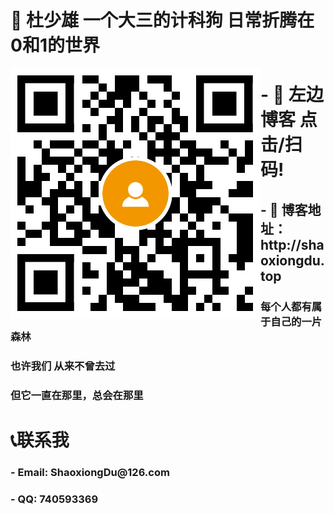 <h1> 💚  杜少雄 一个大三的计科狗  日常折腾在0和1的世界</h1>

<a target="_blank" href="http://shaoxiongdu.top"><img align="left" alt="我的技术博客" title="我的技术博客" src="https://github.com/ShaoxiongDu/ShaoxiongDu/blob/main/blogQR.png" /> </a>



<h1> - 💛 左边 博客 点击/扫码! </h1>

<h2> - 💙 博客地址：http://shaoxiongdu.top </h2>

<h3>  每个人都有属于自己的一片森林 </h3>

<h3>  也许我们 从来不曾去过</h3>

<h3>  但它一直在那里，总会在那里</h3>

<h1> 📞联系我 </h1>

<h3> - Email: ShaoxiongDu@126.com </h3>
<h3> - QQ: 740593369 </h3>
